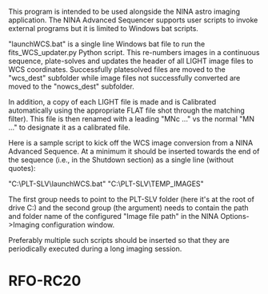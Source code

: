 This program is intended to be used alongside the NINA astro imaging application.
The NINA Advanced Sequencer supports user scripts to invoke external programs but it is
limited to Windows bat scripts.

"launchWCS.bat" is a single line Windows bat file to run the fits_WCS_updater.py Python script. 
This re-numbers images in a continuous sequence, plate-solves and updates the header of all LIGHT image 
files to WCS coordinates. Successfully platesolved files are moved to the "wcs_dest" subfolder while 
image files not successfully converted are moved to the "nowcs_dest" subfolder.

In addition, a copy of each LIGHT file is made and is Calibrated automatically using the 
appropriate FLAT file shot through the matching filter). This file is then renamed with a 
leading "MNc ..." vs the normal "MN ..." to designate it as a calibrated file.

Here is a sample script to kick off the WCS image conversion from a NINA Advanced Sequence.
At a minimum it should be inserted towards the end of the sequence (i.e., in the Shutdown 
section) as a single line (without quotes):

"C:\PLT-SLV\launchWCS.bat"   "C:\PLT-SLV\TEMP_IMAGES" 

The first group needs to point to the PLT-SLV folder (here it's at the root of drive C:\)
and the second group (the argument) needs to contain the path and folder name of the configured 
"Image file path" in the NINA Options->Imaging configuration window.

Preferably multiple such scripts should be inserted so that they are periodically 
executed during a long imaging session.
 
# RFO-RC20
